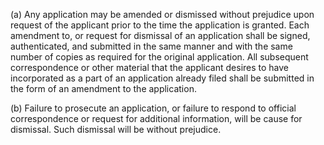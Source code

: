 (a) Any application may be amended or dismissed without prejudice upon request of the applicant prior to the time the application is granted. Each amendment to, or request for dismissal of an application shall be signed, authenticated, and submitted in the same manner and with the same number of copies as required for the original application. All subsequent correspondence or other material that the applicant desires to have incorporated as a part of an application already filed shall be submitted in the form of an amendment to the application.

(b) Failure to prosecute an application, or failure to respond to official correspondence or request for additional information, will be cause for dismissal. Such dismissal will be without prejudice.

